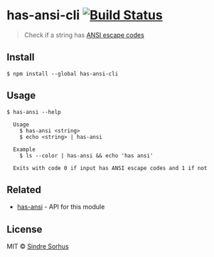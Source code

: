 # has-ansi-cli [![Build Status](https://travis-ci.org/sindresorhus/has-ansi-cli.svg?branch=master)](https://travis-ci.org/sindresorhus/has-ansi-cli)

> Check if a string has [ANSI escape codes](http://en.wikipedia.org/wiki/ANSI_escape_code)


## Install

```
$ npm install --global has-ansi-cli
```


## Usage

```
$ has-ansi --help

  Usage
    $ has-ansi <string>
    $ echo <string> | has-ansi

  Example
    $ ls --color | has-ansi && echo 'has ansi'

  Exits with code 0 if input has ANSI escape codes and 1 if not
```


## Related

- [has-ansi](https://github.com/sindresorhus/has-ansi) - API for this module


## License

MIT © [Sindre Sorhus](http://sindresorhus.com)
